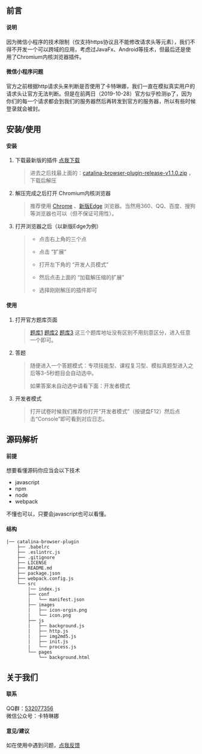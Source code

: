 ## 前言

#### 说明
因为微信小程序的技术限制（仅支持https协议且不能修改请求头等元素），我们不得不开发一个可以跨域的应用，考虑过JavaFx、Android等技术，但最后还是使用了Chromium内核浏览器插件。

#### 微信小程序问题
官方之前根据http请求头来判断是否使用了卡特琳娜，我们一直在模拟真实用户的请求头让官方无法判断。但是在前两日（2019-10-28）官方似乎检测ip了，因为你们的每一个请求都会到我们的服务器然后再转发到官方的服务器，所以有些时候登录就会被封。

## 安装/使用

#### 安装
1. 下载最新版的插件 [点我下载](https://github.com/YQHP-Happi/catalina-browser-plugin/releases)
    > 进去之后找最上面的：[catalina-browser-plugin-release-v1.1.0.zip](https://github.com/YQHP-Happi/catalina-browser-plugin/releases/download/v1.1.0/catalina-browser-plugin-release-v1.1.0.zip)
，下载后解压
2. 解压完成之后打开 Chromium内核浏览器
    > 推荐使用 [Chrome](https://www.google.cn/intl/zh-CN/chrome/) 、[新版Edge](https://www.microsoftedgeinsider.com/zh-cn/download/) 浏览器。当然用360、QQ、百度、搜狗等浏览器也可以（但不保证可用性）。
3. 打开浏览器之后（以新版Edge为例）
    > * 点击右上角的三个点  
    > 
    > * 点击 “扩展”  
    > * 打开左下角的 “开发人员模式”    
    > * 然后点击上面的 “加载解压缩的扩展”  
    > * 选择刚刚解压的插件即可

#### 使用
1. 打开官方题库页面
    > [题库1](https://dwz.cn/xFyS0BnI) [题库2](https://dwz.cn/lth8zBgx) [题库3](https://dwz.cn/iWszcdfI) 这三个题库地址没有区别不用刻意区分，进入任意一个即可。
2. 答题
    > 随便进入一个答题模式：专项技能型、课程复习型、模拟真题型进入之后等3-5秒题目会自动选中。  
    > 
    > 如果答案未自动选中请看下面：开发者模式
3. 开发者模式
    > 打开试卷时候我们推荐你打开“开发者模式”（按键盘F12）然后点击“Console”即可看到对应日志。

## 源码解析

#### 前提
想要看懂源码你应当会以下技术

* javascript
* npm
* node
* webpack

不懂也可以，只要会javascript也可以看懂。

#### 结构
```
|── catalina-browser-plugin
    ├── .babelrc
    ├── .eslintrc.js
    ├── .gitignore
    ├── LICENSE
    ├── README.md
    ├── package.json
    ├── webpack.config.js
    └── src
        |── index.js
        ├── conf
        |   └── manifest.json
        ├── images
        |   ├── icon-orgin.png
        |   └── icon.png
        ├── js
        |   ├── background.js
        |   ├── http.js
        |   ├── img2md5.js
        |   ├── init.js
        |   └── process.js
        └── pages
            └── background.html
```

## 关于我们

#### 联系
QQ群：[532077356](https://qm.qq.com/cgi-bin/qm/qr?k=kpuO3MBZH5QB-nEA0RRe8y7OQTWNqsgi&authKey=YU0ymghKS0ZziCJJsq5omi3uj%2FgyV2o3hirsBkTRVwG3d0ay%2Fp9wqdqIAHJMCHAo)  
微信公众号：卡特琳娜

#### 意见/建议
如在使用中遇到问题，[点我反馈](https://github.com/YQHP-Happi/catalina-browser-plugin/issues/new)
